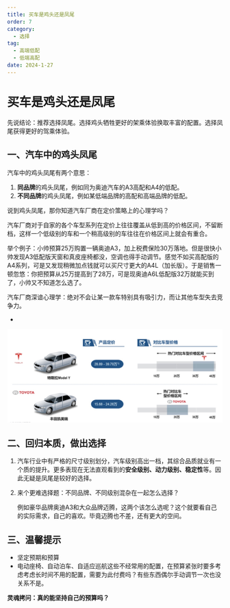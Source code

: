 ```yaml
---
title: 买车是鸡头还是凤尾
order: 7
category:
  - 选择
tag:
  - 高端低配
  - 低端高配
date: 2024-1-27
---
```




# 买车是鸡头还是凤尾

先说结论：推荐选择凤尾。选择鸡头牺牲更好的架乘体验换取丰富的配置。选择凤尾获得更好的驾乘体验。



## 一、汽车中的鸡头凤尾

汽车中的鸡头凤尾有两个意思：

1. **同品牌**的鸡头凤尾，例如同为奥迪汽车的A3高配和A4的低配。
2. **不同品牌**的鸡头凤尾，例如某低端品牌的高配和高端品牌的低配。

说到鸡头凤尾，那你知道汽车厂商在定价策略上的心理学吗？

汽车厂商对于自家的各个车型系列在定价上往往覆盖从低到高的价格区间，不留断档，这样一个低级别的车和一个稍高级别的车往往在价格区间上就会有重合。

举个例子：小帅预算25万购置一辆奥迪A3，加上税费保险30万落地。但是很快小帅发现A3低配版天窗和真皮座椅都没，空调也得手动调节。感觉不如买高配版的A4系列，可是又发现稍微加点钱就可以买尺寸更大的A4L（加长版）。于是销售一顿忽悠：你把预算从25万提高到了28万，可是现奥迪A6L低配版32万就能买到了，小帅又不知道怎么选了。



汽车厂商深谙心理学：绝对不会让某一款车特别具有吸引力，而让其他车型失去竞争力。



- 

![按序车标](images/买车是鸡头还是凤尾/1.jpg)



## 二、回归本质，做出选择

1. 汽车行业中有严格的尺寸级别划分，汽车级别高出一档，其综合品质就业有一个质的提升。更多表现在无法直观看到的**安全级别、动力级别、稳定性**等。因此无疑是凤尾是较好的选择。

2. 来个更难选择题：不同品牌、不同级别混杂在一起怎么选择？

   例如豪华品牌奥迪A3和大众品牌迈腾，这两个该怎么选呢？这个就要看自己的实际需求，自己的喜欢。毕竟迈腾也不差，还有更大的空间。

## 三、温馨提示

- 坚定预期和预算
- 电动座椅、自动泊车、自适应巡航这些不经常用的配置，在预算紧张时要多考虑考虑长时间不用的配置，需要为此付费吗？有些东西偶尔手动调节一次也没关系不是。

**灵魂拷问：真的能坚持自己的预算吗？**